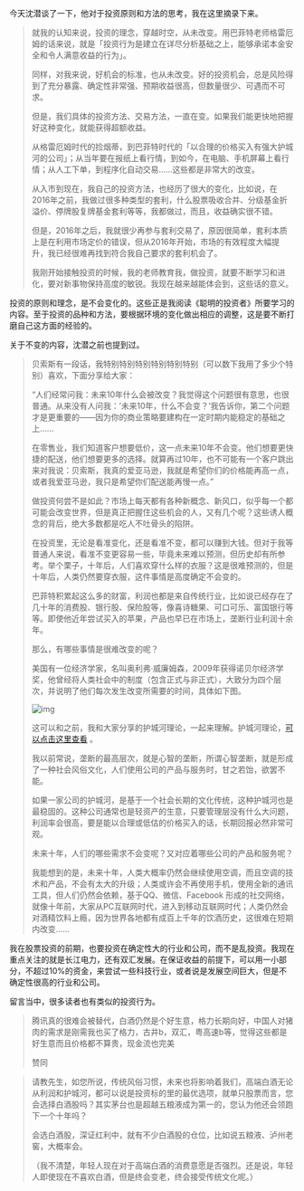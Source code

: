 今天沈潜谈了一下，他对于投资原则和方法的思考，我在这里摘录下来。

> 就我的认知来说，投资的理念，穿越时空，从未改变。用巴菲特老师格雷厄姆的话来说，就是「投资行为是建立在详尽分析基础之上，能够承诺本金安全和令人满意收益的行为」。
>
> 同样，对我来说，好机会的标准，也从未改变。好的投资机会，总是风险得到了充分暴露、确定性非常强、预期收益很高，但数量很少、可遇而不可求。
>
> 但是，我们具体的投资方法、交易方法，一直在变。如果我们能更快地把握好这种变化，就能获得超额收益。
>
> 从格雷厄姆时代的捡烟蒂，到巴菲特时代的「以合理的价格买入有强大护城河的公司」；从当年要在报纸上看行情，到如今，在电脑、手机屏幕上看行情；从人工下单，到程序化自动交易……这些都是非常大的改变。
>
> 从入市到现在，我自己的投资方法，也经历了很大的变化，比如说，在2016年之前，我做过很多种类型的套利，什么股票吸收合并、分级基金折溢价、停牌股复牌基金套利等等，我都做过，而且，收益确实很不错。
>
> 但是，2016年之后，我就很少再参与套利交易了，原因很简单，套利本质上是在利用市场定价的错误，但从2016年开始，市场的有效程度大幅提升，我已经很难再找到符合我自己要求的套利机会了。
>
> 我刚开始接触投资的时候，我的老师教育我，做投资，就要不断学习和进化，要对新事物保持高度的敏锐。我现在越来越能体会到，这些话的意义。

投资的原则和理念，是不会变化的。这些正是我阅读《聪明的投资者》所要学习的内容。至于投资的品种和方法，要根据环境的变化做出相应的调整，这是要不断打磨自己这方面的经验的。

关于不变的内容，沈潜之前也提到过。

> 贝索斯有一段话，我特别特别特别特别特别特别（可以数下我用了多少个特别）喜欢，下面分享给大家：
>
> “人们经常问我：未来10年什么会被改变？我觉得这个问题很有意思，也很普通。从来没有人问我：’未来10年，什么不会变？’我告诉你，第二个问题才是更重要的——因为你的商业策略要建构在一定时期内能稳定的基础之上……
>
> 在零售业，我们知道客户想要低价，这一点未来10年不会变。他们想要更快捷的配送，他们想要更多的选择。就算再过10年，也不可能有一个客户跳出来对我说：贝索斯，我真的爱亚马逊，我就是希望你们的价格能再高一点，或者我爱亚马逊，我只是希望你们配送能再慢一点。”
>
> 做投资何尝不是如此？市场上每天都有各种新概念、新风口，似乎每一个都可能会改变世界，但是真正把握住这些机会的人，又有几个呢？这些诱人概念的背后，绝大多数都是吃人不吐骨头的陷阱。
>
> 在投资里，无论是看准变化，还是看准不变，都可以赚到大钱。但对于我等普通人来说，看准不变更容易一些，毕竟未来难以预测，但历史却有所参考。举个栗子，十年后，人们喜欢穿什么样的衣服？这是很难预测的，但是十年后，人类仍然要穿衣服，这件事情是高度确定不会变的。
>
> 巴菲特积累起这么多的财富，利润也都是来自传统行业，比如说已经存在了几十年的消费股、银行股、保险股等，像喜诗糖果、可口可乐、富国银行等等。即使他近年尝试买入的苹果，产品也早已在市场上，垄断行业利润十余年。
>
> 那么，有哪些事情是很难改变的呢？
>
> 美国有一位经济学家，名叫奥利弗·威廉姆森，2009年获得诺贝尔经济学奖，他曾经将人类社会中的制度（包含正式与非正式），大致分为四个层次，并说明了他们每次发生改变所需要的时间，具体如下图。
>
> ![img](https://mmbiz.qpic.cn/mmbiz_png/v08ZvdIom6YtXJOvwHtnUHGicSFBEic8uKjowgib2xjX8Faz9RmjoZcc66DCuDD7XeWoSgSia3icNAzBicFLLic8dVVpw/640?wx_fmt=png&wxfrom=5&wx_lazy=1&wx_co=1)
>
> 
>
> 这可以和之前，我和大家分享的护城河理论，一起来理解。护城河理论，[可以点击这里查看](http://mp.weixin.qq.com/s?__biz=MzIwNzM0NTgzMw==&mid=2247484316&idx=1&sn=7d4f6da2fce02315ba7f2ed964c51988&chksm=9712825aa0650b4c6d91efb441c97169509568006db513c884e5720259f88d8b414ecafc551c&scene=21#wechat_redirect) 。
>
> 我以前常说，垄断的最高层次，就是心智的垄断，所谓心智垄断，就是形成了一种社会风俗文化，人们使用公司的产品与服务时，甘之若饴，欲罢不能。
>
> 如果一家公司的护城河，是基于一个社会长期的文化传统，这种护城河也是最稳固的。这种公司通常也是轻资产的生意，只要管理层没有什么大问题，利润率会很高，要是能以合理或低估的价格买入的话，长期回报必然非常可观。
>
> 未来十年，人们的哪些需求不会变呢？又对应着哪些公司的产品和服务呢？
>
> 我能想到的是，未来十年，人类大概率仍然会继续使用空调，而且空调的技术和产品，不会有太大的升级；人类或许会不再使用手机，使用全新的通讯工具，但人们仍然会依赖，基于QQ、微信、Facebook 形成的社交网络，就像十年前，大家从PC互联网时代，进入到移动互联网时代；人类仍然会对酒精饮料上瘾，因为世界各地都有成百上千年的饮酒历史，这很难在短期内改变……

我在股票投资的前期，也要投资在确定性大的行业和公司，而不是乱投资。我现在重点关注的就是长江电力，还有双汇发展。在保证收益的前提下，可以用一小部分，不超过10%的资金，来尝试一些科技行业，或者说是发展空间巨大，但是不确定性很高的行业和公司。

留言当中，很多读者也有类似的投资行为。

> 腾讯真的很难会被替代，白酒仍然是个好生意，格力长期向好，中国人对猪肉的需求是刚需我也买了格力，古井b，双汇，粤高速b等，觉得这些都是好生意而且价格都不算贵，现金流也完美
>
> 赞同

> 请教先生，如您所说，传统风俗习惯，未来也将影响着我们，高端白酒无论从利润和护城河，都可以说是投资标的里的最优选项，就单只股票而言，您会选择白酒股吗？其实茅台也是超越五粮液成为第一的，您认为他还会领跑下一个十年吗？
>
> 会选白酒股，深证红利中，就有不少白酒股的仓位，比如说五粮液、泸州老窖，大概率会。
>
> （我不清楚，年轻人现在对于高端白酒的消费意愿是否强烈。还是说，年轻人即使现在不喜欢白酒，但是终会变老，终会接受传统文化呢。）